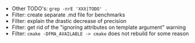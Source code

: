 * Other TODO's: `grep -nrE 'XXX|TODO' .`
* Filter: create separate .md file for benchmarks
* Filter: explain the drastic decrease of precision
* Filter: get rid of the "ignoring attributes on template argument" warning
* Filter: `cmake -DFMA_AVAILABLE -> cmake` does not rebuild for some reason

